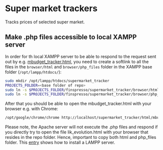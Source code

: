 # Super market trackers

Tracks prices of selected super market.

## Make .php files accessible to local XAMPP server

In order for th local XAMPP server to be able to respond to the request sent out by e.g. [mbudget_tracker.html](browser/html/mbudget_tracker.html), you need to create a softlink to all the files in the `browser/html` and `browser/php_files` folder in the XAMPP base folder (`/opt/lampp/htdocs/`):

```sh
sudo mkdir /opt/lampp/htdocs/supermarket_tracker
PROJECTS_FOLDER=<base folder of repo>
sudo ln -s $PROJECTS_FOLDER/finspresso/supermarket_tracker/browser/html /opt/lampp/htdocs/supermarket_tracker/html
sudo ln -s $PROJECTS_FOLDER/finspresso/supermarket_tracker/browser/php_files /opt/lampp/htdocs/supermarket_tracker/php_files
```

After that you should be able to open the mbudget_tracker.html with your browser e.g. with Chrome:

```sh
/opt/google/chrome/chrome http://localhost/supermarket_tracker/html/mbudget_tracker.html
```

Please note, the Apache server will not execute the .php files and respond if you directly try to open the file lik_evolution.html with your browser that resides in the repo folder. Hence, important to copy both html and php_files folder. This [entry](https://github.com/finspresso/finspresso/tree/master/inflation#intall-xampp-server) shows how to install a LAMPP server.
